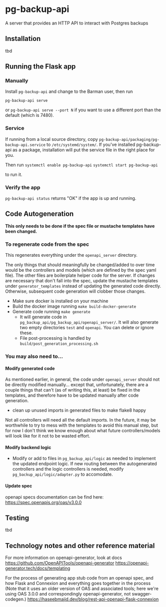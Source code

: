 # pg-backup-api
A server that provides an HTTP API to interact with Postgres backups

## Installation
tbd

## Running the Flask app

### Manually

Install `pg-backup-api` and change to the Barman user, then run

`pg-backup-api serve` 

or `pg-backup-api serve --port N` if you want to use a different port than the default (which is 7480).

### Service

If running from a local source directory, copy `pg-backup-api/packaging/pg-backup-api.service` to `/etc/systemd/system/`. If you've installed
pg-backup-api as a package, installation will put the service file in the right place for you.

Then run
`systemctl enable pg-backup-api`
`systemctl start pg-backup-api`

to run it.

### Verify the app

`pg-backup-api status` returns "OK" if the app is up and running.

## Code Autogeneration

**This only needs to be done if the spec file or mustache templates have been changed.**

### To regenerate code from the spec

This regenerates everything under the `openapi_server` directory. 

The only things that should meaningfully be changed/added to over time would be the controllers and models (which are 
defined by the spec yaml file). The other files are boilerplate helper code for the server. If changes are necessary 
that don't fall into the spec, update the mustache templates under `generator_templates` instead of updating the 
generated code directly. Otherwise, subsequent code generation will clobber those changes.

- Make sure docker is installed on your machine
- Build the docker image running `make build-docker-generate`
- Generate code running `make generate`
  - It will generate code in `pg_backup_api/pg_backup_api/openapi_server/`. It will also generate two empty directories 
  `test` and `openapi`. You can delete or ignore these.
  - File post-processing is handled by `build/post_generation_processing.sh`

### You may also need to...

#### Modify generated code

As mentioned earlier, in general, the code under `openapi_server` should not be directly modified manually... except 
that, unfortunately, there are a couple things that can't (as of writing this, at least) be fixed in the templates, and 
therefore have to be updated manually after code generation. 

- clean up unused imports in generated files to make flake8 happy

Not all controllers will need all the default imports. In the future, it may be worthwhile to try to mess with the 
templates to avoid this manual step, but for now I don't think we know enough about what future controllers/models will 
look like for it not to be wasted effort.


#### Modify backend logic
- Modify or add to files in `pg_backup_api/logic` as needed to implement the updated endpoint logic.
If new routing between the autogenerated controllers and the logic controllers is needed, modify 
`pg_backup_api/logic/adapter.py` to accomodate.

#### Update spec
openapi specs documentation can be find here: https://spec.openapis.org/oas/v3.0.0

## Testing
tbd

## Technology notes and other reference material
For more information on openapi-generator, look at docs
https://github.com/OpenAPITools/openapi-generator
https://openapi-generator.tech/docs/templating

For the process of generating app stub code from an openapi spec, and how Flask and Connexion and everything goes 
together in the process (Note that it uses an older version of OAS and associated tools; here we're using OAS 3.0.0 and 
correspondingly openapi-generator, not swagger-codegen.) https://haseebmajid.dev/blog/rest-api-openapi-flask-connexion
